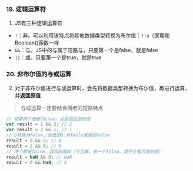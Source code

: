 ### 19. 逻辑运算符

1. JS有三种逻辑运算符
- `!`：非。可以利用该特点将其他数据类型转换为布尔值：`!!a`（原理和Boolean()函数一样
- `&&`：与。JS中的与属于短路与，只要第一个是false，就是false
- `||`：或。只要第一个是true，就是true

### 20. 非布尔值的与或运算

2. 对于非布尔值进行与或运算时，会先将数据类型转换为布尔值，再进行运算，并**返回原值**
> 与或运算一定要结合两者的短路特点

```js
// 如果两个值都为true，会返回后面的值
var result = 1 && 2; // 2
var result = 2 && 1; // 1
// 0转换为false，会返回0.有fasle就返回false
result = 0 && 2; // 0
result = 2 && 0; // 0
// 两个都是false，返回前面的（与运算，有一个false，就不会看后面的值）
result = NaN && 0; // NaN
result = 0 && NaN; // 0
```